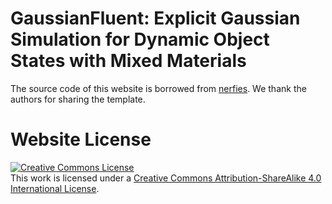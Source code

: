 # GaussianFluent: Explicit Gaussian Simulation for Dynamic Object States with Mixed Materials

The source code of this website is borrowed from [nerfies](https://github.com/nerfies/nerfies.github.io). We thank the authors for sharing the template.

# Website License
<a rel="license" href="http://creativecommons.org/licenses/by-sa/4.0/"><img alt="Creative Commons License" style="border-width:0" src="https://i.creativecommons.org/l/by-sa/4.0/88x31.png" /></a><br />This work is licensed under a <a rel="license" href="http://creativecommons.org/licenses/by-sa/4.0/">Creative Commons Attribution-ShareAlike 4.0 International License</a>.
